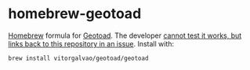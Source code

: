 # homebrew-geotoad

[Homebrew](http://brew.sh/) formula for [Geotoad](https://github.com/steve8x8/geotoad). The developer [cannot test it works, but links back to this repository in an issue](https://github.com/steve8x8/geotoad/issues/341). Install with:

```
brew install vitorgalvao/geotoad/geotoad
```
